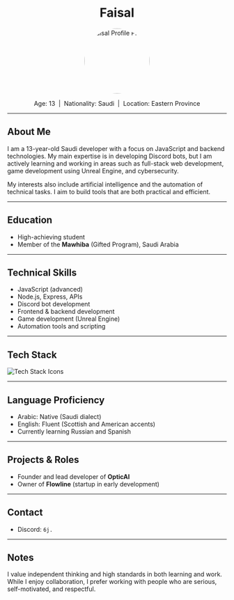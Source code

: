 <h1 align="center">Faisal</h1>

<p align="center">
  <img src="YOUR_IMAGE_URL_HERE" width="150" style="border-radius: 50%;" alt="Faisal Profile Photo" />
</p>

<p align="center">
  Age: 13 &nbsp;|&nbsp; Nationality: Saudi &nbsp;|&nbsp; Location: Eastern Province
</p>

---

## About Me

I am a 13-year-old Saudi developer with a focus on JavaScript and backend technologies. My main expertise is in developing Discord bots, but I am actively learning and working in areas such as full-stack web development, game development using Unreal Engine, and cybersecurity.

My interests also include artificial intelligence and the automation of technical tasks. I aim to build tools that are both practical and efficient.

---

## Education

- High-achieving student
- Member of the **Mawhiba** (Gifted Program), Saudi Arabia

---

## Technical Skills

- JavaScript (advanced)
- Node.js, Express, APIs
- Discord bot development
- Frontend & backend development
- Game development (Unreal Engine)
- Automation tools and scripting

---

## Tech Stack

<p align="left">
  <img src="https://skillicons.dev/icons?i=js,nodejs,html,css,git,github,unreal,vscode,linux" alt="Tech Stack Icons">
</p>

---

## Language Proficiency

- Arabic: Native (Saudi dialect)
- English: Fluent (Scottish and American accents)
- Currently learning Russian and Spanish

---

## Projects & Roles

- Founder and lead developer of **OpticAI**
- Owner of **Flowline** (startup in early development)

---

## Contact

- Discord: `6j.`

---

## Notes

I value independent thinking and high standards in both learning and work. While I enjoy collaboration, I prefer working with people who are serious, self-motivated, and respectful.
